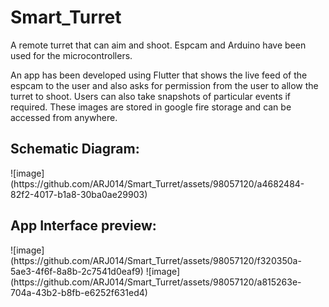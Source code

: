 # Smart_Turret


A remote turret that can aim and shoot. Espcam and Arduino have been used for the microcontrollers. 

An app has been developed using Flutter that shows the live feed of the espcam to the user and also asks for permission from the user to allow the turret to shoot.
Users can also take snapshots of particular events if required. These images are stored in google fire storage and can be accessed from anywhere.

<h2>Schematic Diagram:</h2>
![image](https://github.com/ARJ014/Smart_Turret/assets/98057120/a4682484-82f2-4017-b1a8-30ba0ae29903)

<br/>

<h2>App Interface preview:</h2>
![image](https://github.com/ARJ014/Smart_Turret/assets/98057120/f320350a-5ae3-4f6f-8a8b-2c7541d0eaf9)
![image](https://github.com/ARJ014/Smart_Turret/assets/98057120/a815263e-704a-43b2-b8fb-e6252f631ed4)


